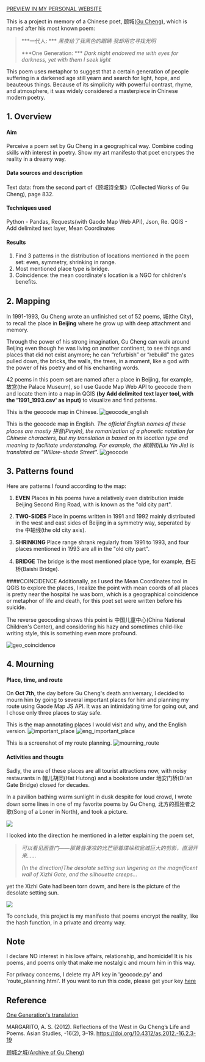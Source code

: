 [PREVIEW IN MY PERSONAL WEBSITE](https://drunkenboat-darkdomain.github.io/projects/proj-2)

This is a project in memory of a Chinese poet, 顾城([Gu Cheng](https://en.wikipedia.org/wiki/Gu_Cheng)), which is named after his most known poem:

>***一代人: ***
>*黑夜给了我黑色的眼睛*
>*我却用它寻找光明*
>
>***One Generation: ***
>*Dark night endowed me with eyes for darkness,*
>*yet with them I seek light*

This poem uses metaphor to suggest that a certain generation of people suffering in a darkened age still yearn and search for light, hope, and beauteous things. Because of its simplicity with powerful contrast, rhyme, and atmosphere, it was widely considered a masterpiece in Chinese modern poetry.

## 1. Overview 

#### Aim
Perceive a poem set by Gu Cheng in a geographical way.
Combine coding skills with interest in poetry.
Show my art manifesto that poet encrypes the reality in a dreamy way.

#### Data sources and description
Text data: from the second part of《顾城诗全集》(Collected Works of Gu Cheng), page 832.

#### Techniques used
Python - Pandas, Requests(with Gaode Map Web API), Json, Re.
QGIS - Add delimited text layer, Mean Coordinates

#### Results
1. Find 3 patterns in the distribution of locations mentioned in the poem set: even, symmetry, shrinking in range.
2. Most mentioned place type is bridge.
3. Coincidence: the mean coordinate's location is a NGO for children's benefits.

## 2. Mapping
In 1991-1993, Gu Cheng wrote an unfinished set of 52 poems, 城(the City), to recall the place in **Beijing** where he grow up with deep attachment and memory.

Through the power of his strong imagination, Gu Cheng can walk around Beijing even though he was living on another continent, to see things and places that did not exist anymore; he can “refurbish” or “rebuild” the gates pulled down, the bricks, the walls, the trees, in a moment, like a god with the power of his poetry and of his enchanting words. 

42 poems in this poem set are named after a place in Beijing, for example, 故宫(the Palace Museum), so I use Gaode Map Web API to geocode them and locate them into a map in QGIS **(by Add delimited text layer tool, with the '1991_1993.csv' as input)** to visualize and find patterns.

This is the geocode map in Chinese.
![geocode_english](assets/geocoding_poem_place.png)

This is the geocode map in English.
*The official English names of these places are mostly 拼音(Pinyin), the romanization of a phonetic notation for Chinese characters, but my translation is based on its location type and meaning to facilitate understanding. For example, the 柳荫街(Liu Yin Jie) is translated as "Willow-shade Street".*
![geocode](assets/geocoding_in_english.png)

## 3. Patterns found
Here are patterns I found according to the map:

1. **EVEN**
Places in his poems have a relatively even distribution inside Beijing Second Ring Road, with is known as the "old city part". 

2. **TWO-SIDES**
Place in poems written in 1991 and 1992 mainly distributed in the west and east sides of Beijing in a symmetry way, seperated by the 中轴线(the old city axis).

3. **SHRINKING**
Place range shrank regularly from 1991 to 1993, and four places mentioned in 1993 are all in the "old city part".

4. **BRIDGE**
The bridge is the most mentioned place type, for example, 白石桥(Baishi Bridge).

####COINCIDENCE
Additionally, as I used the Mean Coordinates tool in QGIS to explore the places, I realize the point with mean coords of all places is pretty near the hospital he was born, which is a geographical coincidence or metaphor of life and death, for this poet set were written before his suicide.

The reverse geocoding shows this point is 中国儿童中心(China National Children's Center), and considering his hazy and sometimes child-like writing style, this is something even more profound.

![geo_coincidence](assets/mean_coords.png)

## 4. Mourning 
#### Place, time, and route
On **Oct 7th**, the day before Gu Cheng's death anniversary, I decided to mourn him by going to several important places for him and planning my route using Gaode Map JS API. It was an intimidating time for going out, and I chose only three places to stay safe.

This is the map annotating places I would visit and why, and the English version.
![important_place](assets/visiting_place.png)
![eng_important_place](assets/visiting_place_eng.png)

This is a screenshot of my route planning.
![mourning_route](assets/route_planning_screenshot.png)

#### Activities and thougts
Sadly, the area of these places are all tourist attractions now, with noisy restaurants in 帽儿胡同(Hat Hutong) and a bookstore under 地安门桥(Di'an Gate Bridge) closed for decades. 

In a pavilion bathing warm sunlight in dusk despite for loud crowd, I wrote down some lines in one of my favorite poems by Gu Cheng, 北方的孤独者之歌(Song of a Loner in North), and took a picture. 

![](assets/IMG_0553.jpeg)

I looked into the direction he mentioned in a letter explaining the poem set,

> *可以看见西直门——那黄昏凄凉的光芒照着堞垛和瓮城巨大的剪影，直洇开来……*
>
> *(In the direction)The desolate setting sun lingering on the magnificent wall of Xizhi Gate, and the silhouette creeps...*

yet the Xizhi Gate had been torn dowm, and here is the picture of the desolate setting sun.

![](assets/IMG_0558.jpeg)

To conclude, this project is my manifesto that poems encrypt the reality, like the hash function, in a private and dreamy way.

## Note

I declare NO interest in his love affairs, relationship, and homicide! It is his poems, and poems only that make me nostalgic and mourn him in this way.

For privacy concerns, I delete my API key in 'geocode.py' and 'route_planning.html'. If you want to run this code, please get your key [here](https://lbs.amap.com/api/webservice/summary/)

## Reference

[One Generation's translation](https://leonarddurso.com/2016/02/08/one-generation-by-gu-cheng/)

MARGARITO, A. S. (2012). Reflections of the West in Gu Cheng’s Life and Poems. Asian Studies, -16(2), 3–19. https://doi.org/10.4312/as.2012.-16.2.3-19

[顾城之城(Archive of Gu Cheng)](http://www.gucheng.net/index.htm)


